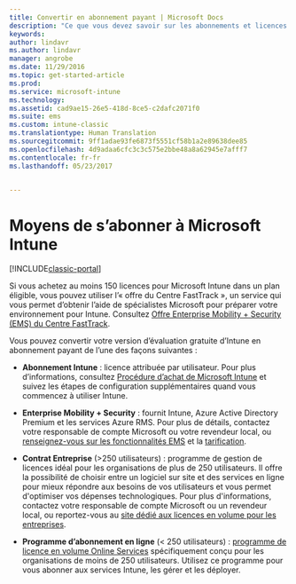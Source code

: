 ```yaml
---
title: Convertir en abonnement payant | Microsoft Docs
description: "Ce que vous devez savoir sur les abonnements et licences après avoir configuré votre essai gratuit d’Intune de 30 jours."
keywords: 
author: lindavr
ms.author: lindavr
manager: angrobe
ms.date: 11/29/2016
ms.topic: get-started-article
ms.prod: 
ms.service: microsoft-intune
ms.technology: 
ms.assetid: cad9ae15-26e5-418d-8ce5-c2dafc2071f0
ms.suite: ems
ms.custom: intune-classic
ms.translationtype: Human Translation
ms.sourcegitcommit: 9ff1adae93fe6873f5551cf58b1a2e89638dee85
ms.openlocfilehash: 4d9adaa6cfc3c3c575e2bbe48a8a62945e7afff7
ms.contentlocale: fr-fr
ms.lasthandoff: 05/23/2017


---
```


# <a name="ways-to-subscribe-to-microsoft-intune"></a>Moyens de s’abonner à Microsoft Intune

[!INCLUDE[classic-portal](../includes/classic-portal.md)]

Si vous achetez au moins 150 licences pour Microsoft Intune dans un plan éligible, vous pouvez utiliser l’« offre du Centre FastTrack », un service qui vous permet d’obtenir l’aide de spécialistes Microsoft pour préparer votre environnement pour Intune. Consultez [Offre Enterprise Mobility + Security (EMS) du Centre FastTrack](https://docs.microsoft.com/enterprise-mobility/Solutions/fasttrack-center-benefit-for-enterprise-mobility-suite-ems).

Vous pouvez convertir votre version d’évaluation gratuite d’Intune en abonnement payant de l’une des façons suivantes :

-   **Abonnement Intune** : licence attribuée par utilisateur. Pour plus d’informations, consultez [Procédure d’achat de Microsoft Intune](/intune-classic/get-started/start-with-a-paid-subscription-to-microsoft-intune) et suivez les étapes de configuration supplémentaires quand vous commencez à utiliser Intune.

-   **Enterprise Mobility + Security** : fournit Intune, Azure Active Directory Premium et les services Azure RMS. Pour plus de détails, contactez votre responsable de compte Microsoft ou votre revendeur local, ou [renseignez-vous sur les fonctionnalités EMS](https://www.microsoft.com/server-cloud/enterprise-mobility/overview.aspx) et la [tarification](https://www.microsoft.com/server-cloud/products/enterprise-mobility-suite/Purchasing.aspx).

-   **Contrat Entreprise** (&gt;250 utilisateurs) : programme de gestion de licences idéal pour les organisations de plus de 250 utilisateurs. Il offre la possibilité de choisir entre un logiciel sur site et des services en ligne pour mieux répondre aux besoins de vos utilisateurs et vous permet d'optimiser vos dépenses technologiques. Pour plus d'informations, contactez votre responsable de compte Microsoft ou un revendeur local, ou reportez-vous au [site dédié aux licences en volume pour les entreprises](http://www.microsoft.com/licensing/licensing-options/enterprise.aspx).

-   **Programme d’abonnement en ligne** (&lt; 250 utilisateurs) : [programme de licence en volume Online Services](http://www.microsoft.com/licensing/online-services/default.aspx) spécifiquement conçu pour les organisations de moins de 250 utilisateurs. Utilisez ce programme pour vous abonner aux services Intune, les gérer et les déployer.

